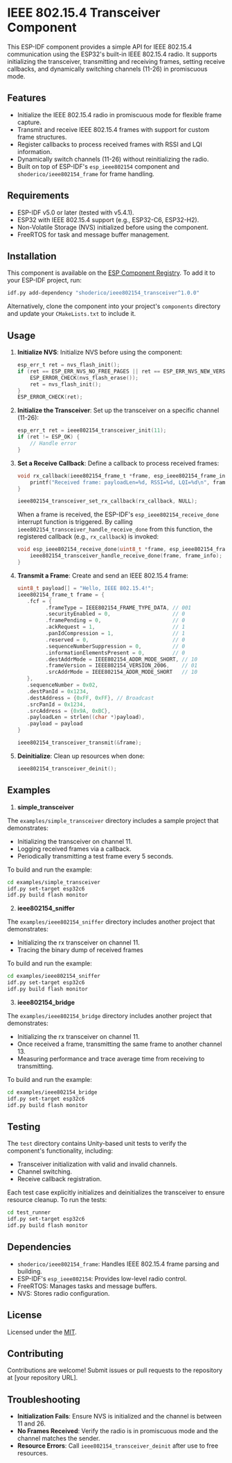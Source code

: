 # IEEE 802.15.4 Transceiver Component

This ESP-IDF component provides a simple API for IEEE 802.15.4 communication using the ESP32's built-in IEEE 802.15.4 radio. It supports initializing the transceiver, transmitting and receiving frames, setting receive callbacks, and dynamically switching channels (11-26) in promiscuous mode.

## Features

- Initialize the IEEE 802.15.4 radio in promiscuous mode for flexible frame capture.
- Transmit and receive IEEE 802.15.4 frames with support for custom frame structures.
- Register callbacks to process received frames with RSSI and LQI information.
- Dynamically switch channels (11-26) without reinitializing the radio.
- Built on top of ESP-IDF's `esp_ieee802154` component and `shoderico/ieee802154_frame` for frame handling.

## Requirements

- ESP-IDF v5.0 or later (tested with v5.4.1).
- ESP32 with IEEE 802.15.4 support (e.g., ESP32-C6, ESP32-H2).
- Non-Volatile Storage (NVS) initialized before using the component.
- FreeRTOS for task and message buffer management.

## Installation

This component is available on the [ESP Component Registry](https://components.espressif.com/). To add it to your ESP-IDF project, run:

```bash
idf.py add-dependency "shoderico/ieee802154_transceiver^1.0.0"
```

Alternatively, clone the component into your project's `components` directory and update your `CMakeLists.txt` to include it.

## Usage

1. **Initialize NVS**:
   Initialize NVS before using the component:
   ```c
   esp_err_t ret = nvs_flash_init();
   if (ret == ESP_ERR_NVS_NO_FREE_PAGES || ret == ESP_ERR_NVS_NEW_VERSION_FOUND) {
       ESP_ERROR_CHECK(nvs_flash_erase());
       ret = nvs_flash_init();
   }
   ESP_ERROR_CHECK(ret);
   ```

2. **Initialize the Transceiver**:
   Set up the transceiver on a specific channel (11-26):
   ```c
   esp_err_t ret = ieee802154_transceiver_init(11);
   if (ret != ESP_OK) {
       // Handle error
   }
   ```

3. **Set a Receive Callback**:
   Define a callback to process received frames:
   ```c
   void rx_callback(ieee802154_frame_t *frame, esp_ieee802154_frame_info_t *frame_info, void *user_data) {
       printf("Received frame: payloadLen=%d, RSSI=%d, LQI=%d\n", frame->payloadLen, frame_info->rssi, frame_info->lqi);
   }

   ieee802154_transceiver_set_rx_callback(rx_callback, NULL);
   ```

   When a frame is received, the ESP-IDF's `esp_ieee802154_receive_done` interrupt function is triggered. By calling `ieee802154_transceiver_handle_receive_done` from this function, the registered callback (e.g., `rx_callback`) is invoked:
   ```c
   void esp_ieee802154_receive_done(uint8_t *frame, esp_ieee802154_frame_info_t *frame_info) {
       ieee802154_transceiver_handle_receive_done(frame, frame_info);
   }
   ```

4. **Transmit a Frame**:
   Create and send an IEEE 802.15.4 frame:
   ```c
   uint8_t payload[] = "Hello, IEEE 802.15.4!";
   ieee802154_frame_t frame = {
      .fcf = {
            .frameType = IEEE802154_FRAME_TYPE_DATA, // 001
            .securityEnabled = 0,                    // 0
            .framePending = 0,                       // 0
            .ackRequest = 1,                         // 1
            .panIdCompression = 1,                   // 1
            .reserved = 0,                           // 0
            .sequenceNumberSuppression = 0,          // 0
            .informationElementsPresent = 0,         // 0
            .destAddrMode = IEEE802154_ADDR_MODE_SHORT, // 10
            .frameVersion = IEEE802154_VERSION_2006,    // 01
            .srcAddrMode = IEEE802154_ADDR_MODE_SHORT   // 10
      },
      .sequenceNumber = 0x02,
      .destPanId = 0x1234,
      .destAddress = {0xFF, 0xFF}, // Broadcast
      .srcPanId = 0x1234,
      .srcAddress = {0x9A, 0xBC},
      .payloadLen = strlen((char *)payload),
      .payload = payload
   }

   ieee802154_transceiver_transmit(&frame);
   ```

5. **Deinitialize**:
   Clean up resources when done:
   ```c
   ieee802154_transceiver_deinit();
   ```

## Examples

1. **simple_transceiver**

The `examples/simple_transceiver` directory includes a sample project that demonstrates:
- Initializing the transceiver on channel 11.
- Logging received frames via a callback.
- Periodically transmitting a test frame every 5 seconds.

To build and run the example:
```bash
cd examples/simple_transceiver
idf.py set-target esp32c6
idf.py build flash monitor
```

2. **ieee802154_sniffer**

The `examples/ieee802154_sniffer` directory includes another project that demonstrates:
- Initializing the rx transceiver on channel 11.
- Tracing the binary dump of received frames

To build and run the example:
```bash
cd examples/ieee802154_sniffer
idf.py set-target esp32c6
idf.py build flash monitor
```

3. **ieee802154_bridge**

The `examples/ieee802154_bridge` directory includes another project that demonstrates:
- Initializing the rx transceiver on channel 11.
- Once received a frame, transmitting the same frame to another channel 13.
- Measuring performance and trace average time from receiving to transmitting.

To build and run the example:
```bash
cd examples/ieee802154_bridge
idf.py set-target esp32c6
idf.py build flash monitor
```

## Testing

The `test` directory contains Unity-based unit tests to verify the component's functionality, including:
- Transceiver initialization with valid and invalid channels.
- Channel switching.
- Receive callback registration.

Each test case explicitly initializes and deinitializes the transceiver to ensure resource cleanup. To run the tests:
```bash
cd test_runner
idf.py set-target esp32c6
idf.py build flash monitor
```

## Dependencies

- `shoderico/ieee802154_frame`: Handles IEEE 802.15.4 frame parsing and building.
- ESP-IDF's `esp_ieee802154`: Provides low-level radio control.
- FreeRTOS: Manages tasks and message buffers.
- NVS: Stores radio configuration.

## License

Licensed under the [MIT](LICENSE).

## Contributing

Contributions are welcome! Submit issues or pull requests to the repository at [your repository URL].

## Troubleshooting

- **Initialization Fails**: Ensure NVS is initialized and the channel is between 11 and 26.
- **No Frames Received**: Verify the radio is in promiscuous mode and the channel matches the sender.
- **Resource Errors**: Call `ieee802154_transceiver_deinit` after use to free resources.